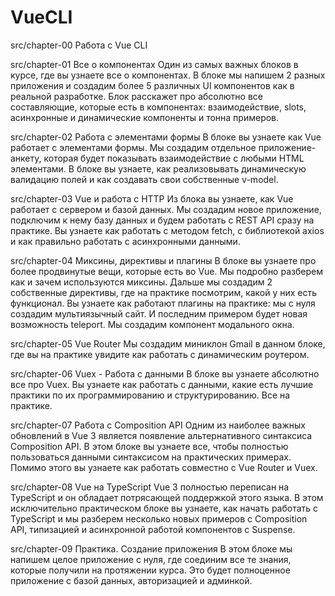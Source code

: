 # VueCLI


src/chapter-00 Работа с Vue CLI

src/chapter-01 Все о компонентах
Один из самых важных блоков в курсе, где вы узнаете все о компонентах. В блоке мы напишем 2 разных приложения и создадим более 5 различных UI компонентов как в реальной разработке. Блок расскажет про абсолютно все составляющие, которые есть в компонентах: взаимодействие, slots, асинхронные и динамические компоненты и тонна примеров.

src/chapter-02 Работа с элементами формы
В блоке вы узнаете как Vue работает с элементами формы. Мы создадим отдельное приложение-анкету, которая будет показывать взаимодействие с любыми HTML элементами. В блоке вы узнаете, как реализовывать динамическую валидацию полей и как создавать свои собственные v-model.

src/chapter-03 Vue и работа с HTTP
Из блока вы узнаете, как Vue работает с сервером и базой данных. Мы создадим новое приложение, подключим к нему базу данных и будем работать с REST API сразу на практике. Вы узнаете как работать с методом fetch, с библиотекой axios и как правильно работать с асинхронными данными.

src/chapter-04 Миксины, директивы и плагины
В блоке вы узнаете про более продвинутые вещи, которые есть во Vue. Мы подробно разберем как и зачем используются миксины. Дальше мы создадим 2 собственные директивы, где на практике посмотрим, какой у них есть функционал. Вы узнаете как работают плагины на практике: мы с нуля создадим мультиязычный сайт. И последним примером будет новая возможность teleport. Мы создадим компонент модального окна.

src/chapter-05 Vue Router
Мы создадим миниклон Gmail в данном блоке, где вы на практике увидите как работать с динамическим роутером.

src/chapter-06 Vuex - Работа с данными
В блоке вы узнаете абсолютно все про Vuex. Вы узнаете как работать с данными, какие есть лучшие практики по их программированию и структурированию. Все на практике.

src/chapter-07 Работа с Composition API
Одним из наиболее важных обновлений в Vue 3 является появление альтернативного синтаксиса Composition API. В этом блоке вы узнаете все, чтобы полностью пользоваться данными синтаксисом на практических примерах. Помимо этого вы узнаете как работать совместно с Vue Router и Vuex.

src/chapter-08 Vue на TypeScript
Vue 3 полностью переписан на TypeScript и он обладает потрясающей поддержкой этого языка. В этом исключительно практическом блоке вы узнаете, как начать работать с TypeScript и мы разберем несколько новых примеров с Composition API, типизацией и асинхронной работой компонентов с Suspense.

src/chapter-09 Практика. Создание приложения
В этом блоке мы напишем целое приложение с нуля, где соединим все те знания, которые получили на протяжении курса. Это будет полноценное приложение с базой данных, авторизацией и админкой.
